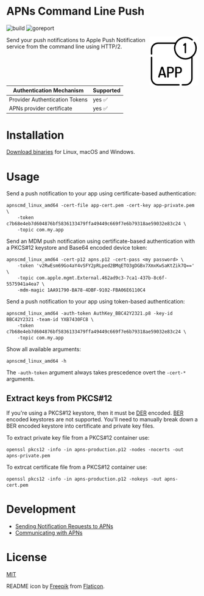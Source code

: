 APNs Command Line Push
===================================================

![build](https://github.com/petarov/apns-push-cmd/workflows/CI%20Build/badge.svg)
![goreport](https://goreportcard.com/badge/github.com/petarov/apns-push-cmd)

<img align="right" src="apnsicon.png"> Send your push notifications to Apple Push Notification service from the command line using HTTP/2.

Authentication Mechanism         | Supported
---------------------------------|------------------------
 Provider Authentication Tokens  | yes :white_check_mark:
 APNs provider certificate       | yes :white_check_mark:

# Installation

[Download binaries](https://github.com/petarov/apns-push-cmd/releases/tag/latest) for Linux, macOS and Windows.

# Usage

Send a push notification to your app using certificate-based authentication:

    apnscmd_linux_amd64 -cert-file app-cert.pem -cert-key app-private.pem \
        -token c7b68e4eb7d604876bf5836133479ffa49449c669f7e6b79318ae59032e83c24 \
        -topic com.my.app

Send an MDM push notification using certificate-based authentication with a PKCS#12 keystore and Base64 encoded device token:

    apnscmd_linux_amd64 -cert-p12 apns.p12 -cert-pass <my password> \
        -token 'v2RwEsm69Go4aY4vSFY2pRLped2BMqETO3gDGBx7XmxKwSaKtZik7Q==' \
        -topic com.apple.mgmt.External.462ad9c3-7ca1-437b-8c6f-5575941a4ea7 \
        -mdm-magic 1AA91790-BA78-4DBF-9102-FBA06E6110C4

Send a push notification to your app using token-based authentication:

    apnscmd_linux_amd64 -auth-token AuthKey_BBC42Y2321.p8 -key-id BBC42Y2321 -team-id YXB7430FC8 \
        -token c7b68e4eb7d604876bf5836133479ffa49449c669f7e6b79318ae59032e83c24 \
        -topic com.my.app

Show all available arguments:

    apnscmd_linux_amd64 -h

The `-auth-token` argument always takes prescedence overt the `-cert-*` arguments.

## Extract keys from PKCS#12

If you're using a PKCS#12 keystore, then it must be [DER](https://en.wikipedia.org/wiki/X.690#DER_encoding) encoded. [BER](https://en.wikipedia.org/wiki/X.690#BER_encoding) encoded keystores are not supported. You'll need to manually break down a BER encoded keystore into certificate and private key files.

To extract private key file from a PKCS#12 container use:

    openssl pkcs12 -info -in apns-production.p12 -nodes -nocerts -out apns-private.pem

To extrcat certificate file from a PKCS#12 container use:

    openssl pkcs12 -info -in apns-production.p12 -nokeys -out apns-cert.pem

# Development

  - [Sending Notification Requests to APNs](https://developer.apple.com/documentation/usernotifications/setting_up_a_remote_notification_server/sending_notification_requests_to_apns/)
  - [Communicating with APNs](https://developer.apple.com/library/archive/documentation/NetworkingInternet/Conceptual/RemoteNotificationsPG/CommunicatingwithAPNs.html)

# License

[MIT](LICENSE)

README icon by [Freepik](http://www.freepik.com/) from [Flaticon](https://www.flaticon.com/).
